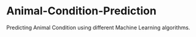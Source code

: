 # Animal-Condition-Prediction
Predicting Animal Condition using different Machine Learning algorithms.
